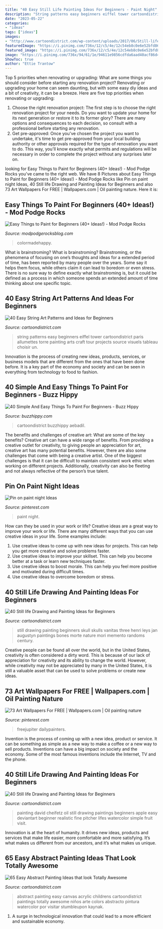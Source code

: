 ```yaml
---
title: "40 Easy Still Life Painting Ideas For Beginners - Paint Night"
description: "String patterns easy beginners eiffel tower cartoondistrict paris allumettes torre painting arts craft tour projects source visuels tableau choisir un"
date: "2023-05-22"
categories:
- "ideas"
tags: ["ideas"]
images:
- "http://www.cartoondistrict.com/wp-content/uploads/2017/06/Still-life-Drawing-and-Painting-Ideas-for-Beginners00035.jpeg"
featuredImage: "https://i.pinimg.com/736x/12/c5/4e/12c54eb8c0e6e52bfd869a85a4c69e71.jpg"
featured_image: "https://i.pinimg.com/736x/12/c5/4e/12c54eb8c0e6e52bfd869a85a4c69e71.jpg"
image: "https://i.pinimg.com/736x/94/61/1e/94611e9856cdfda6aad40acf86d48c0c.jpg"
ShowToc: true
author: "Ettie Trantow"
---
```



Top 5 priorities when renovating or upgrading: What are some things you should consider before starting any renovation project?
Renovating or upgrading your home can seem daunting, but with some easy diy ideas and a bit of creativity, it can be a breeze. Here are five top priorities when renovating or upgrading: 
1. Choose the right renovation project: The first step is to choose the right renovation project for your needs. Do you want to update your home for its next generation or restore it to its former glory? There are many options and consequences to each decision, so consult with a professional before starting any renovation. 
2. Get pre-approved: Once you've chosen the project you want to undertake, it's time to get pre-approved from your local building authority or other approvals required for the type of renovation you want to do. This way, you'll know exactly what permits and regulations will be necessary in order to complete the project without any surprises later on.

	

		
looking for Easy Things to Paint for Beginners (40+ Ideas!) - Mod Podge Rocks you've came to the right web. We have 8 Pictures about Easy Things to Paint for Beginners (40+ Ideas!) - Mod Podge Rocks like Pin on paint night Ideas, 40 Still life Drawing and Painting Ideas for Beginners and also 73 Art Wallpapers For FREE | Wallpapers.com | Oil painting nature. Here it is:
		
    
## Easy Things To Paint For Beginners (40+ Ideas!) - Mod Podge Rocks

<img loading=lazy src="https://modpodgerocksblog.com/wp-content/uploads/2021/02/Abstract-Painted-Hearts-575x768.jpg" onerror="this.onerror=null;this.src='https://tse4.mm.bing.net/th?id=OIP.pfCrIDrke5JShol-QuSGQAHaJ5&amp;pid=15.1';" alt="Easy Things to Paint for Beginners (40+ Ideas!) - Mod Podge Rocks">

_Source: modpodgerocksblog.com_

>colormadehappy. 

	

What is brainstroming?
What is brainstroming? Brainstroming, or the phenomena of focusing on one’s thoughts and ideas for a extended period of time, has been reported by many people over the years. Some say it helps them focus, while others claim it can lead to boredom or even stress. There is no sure way to define exactly what brainstroming is, but it could be defined as a process in which someone spends an extended amount of time thinking about one specific topic.

    
## 40 Easy String Art Patterns And Ideas For Beginners

<img loading=lazy src="http://www.cartoondistrict.com/wp-content/uploads/2017/12/Easy-String-Art-Patterns-and-Ideas-for-Beginners8.jpg" onerror="this.onerror=null;this.src='https://tse2.mm.bing.net/th?id=OIP.8gNRl2FqDlN7w9qdVaSyIgHaKQ&amp;pid=15.1';" alt="40 Easy String Art Patterns and Ideas for Beginners">

_Source: cartoondistrict.com_

>string patterns easy beginners eiffel tower cartoondistrict paris allumettes torre painting arts craft tour projects source visuels tableau choisir un. 

	

Innovation is the process of creating new ideas, products, services, or business models that are different from the ones that have been done before. It is a key part of the economy and society and can be seen in everything from technology to food to fashion.

    
## 40 Simple And Easy Things To Paint For Beginners - Buzz Hippy

<img loading=lazy src="http://buzzhippy.com/wp-content/uploads/2019/11/Simple-And-Easy-Painting-Ideas-For-Beginners-5-1.jpg" onerror="this.onerror=null;this.src='https://tse2.mm.bing.net/th?id=OIP.qbY0vV-784cPmi1102YVZwHaLD&amp;pid=15.1';" alt="40 Simple And Easy Things To Paint For Beginners - Buzz Hippy">

_Source: buzzhippy.com_

>cartoondistrict buzzhippy aebadil. 

	

The benefits and challenges of creative art: What are some of the key benefits?
Creative art can have a wide range of benefits. From providing a creative outlet for creativity, to giving people an appreciation for art, creative art has many potential benefits. However, there are also some challenges that come with being a creative artist. One of the biggest challenges is that it can be difficult to maintain consistent work ethic when working on different projects. Additionally, creativity can also be fleeting and not always reflective of the person’s true talent.

    
## Pin On Paint Night Ideas

<img loading=lazy src="https://i.pinimg.com/736x/12/c5/4e/12c54eb8c0e6e52bfd869a85a4c69e71.jpg" onerror="this.onerror=null;this.src='https://tse3.mm.bing.net/th?id=OIP.o5PAmXedIIiu5gtRRZcEKwHaJQ&amp;pid=15.1';" alt="Pin on paint night Ideas">

_Source: pinterest.com_

>paint night. 

	

How can they be used in your work or life?
Creative ideas are a great way to improve your work or life. There are many different ways that you can use creative ideas in your life. Some examples include: 
1. Use creative ideas to come up with new ideas for projects. This can help you get more creative and solve problems faster. 
2. Use creative ideas to improve your skillset. This can help you become better at a task or learn new techniques faster. 
3. Use creative ideas to boost morale. This can help you feel more positive and motivated during difficult times. 
4. Use creative ideas to overcome boredom or stress.

    
## 40 Still Life Drawing And Painting Ideas For Beginners

<img loading=lazy src="http://www.cartoondistrict.com/wp-content/uploads/2017/06/Still-life-Drawing-and-Painting-Ideas-for-Beginners00013.jpeg" onerror="this.onerror=null;this.src='https://tse2.mm.bing.net/th?id=OIP.tTUKR8PDE3p3IkttkIfJNwHaJW&amp;pid=15.1';" alt="40 Still life Drawing and Painting Ideas for Beginners">

_Source: cartoondistrict.com_

>still drawing painting beginners skull skulls vanitas three henri leys jan augustyn paintings bones morte nature mori memento randoms century. 

	

Creative people can be found all over the world, but in the United States, creativity is often considered a dirty word. This is because of our lack of appreciation for creativity and its ability to change the world. However, while creativity may not be appreciated by many in the United States, it is still a valuable asset that can be used to solve problems or create new ideas.

    
## 73 Art Wallpapers For FREE | Wallpapers.com | Oil Painting Nature

<img loading=lazy src="https://i.pinimg.com/736x/94/61/1e/94611e9856cdfda6aad40acf86d48c0c.jpg" onerror="this.onerror=null;this.src='https://tse3.mm.bing.net/th?id=OIP.TqquX7mraILtNDhvE1QoIAHaK5&amp;pid=15.1';" alt="73 Art Wallpapers For FREE | Wallpapers.com | Oil painting nature">

_Source: pinterest.com_

>freejupiter dailypainters. 

	

Invention is the process of coming up with a new idea, product or service. It can be something as simple as a new way to make a coffee or a new way to sell products. Inventions can have a big impact on society and the economy. Some of the most famous inventions include the Internet, TV and the phone.

    
## 40 Still Life Drawing And Painting Ideas For Beginners

<img loading=lazy src="http://www.cartoondistrict.com/wp-content/uploads/2017/06/Still-life-Drawing-and-Painting-Ideas-for-Beginners00035.jpeg" onerror="this.onerror=null;this.src='https://tse2.mm.bing.net/th?id=OIP.dbolrHVS0sAH65tSEZd58gHaJ-&amp;pid=15.1';" alt="40 Still life Drawing and Painting Ideas for Beginners">

_Source: cartoondistrict.com_

>painting david cheifetz oil still drawing paintings beginners apple easy deviantart beginner realistic fine pitcher lifes watercolor simple fruit visit. 

	

Innovation is at the heart of humanity. It drives new ideas, products and services that make life easier, more comfortable and more satisfying. It’s what makes us different from our ancestors, and it’s what makes us unique.

    
## 65 Easy Abstract Painting Ideas That Look Totally Awesome

<img loading=lazy src="http://www.cartoondistrict.com/wp-content/uploads/2017/05/Easy-Abstract-Painting-Ideas38.jpg" onerror="this.onerror=null;this.src='https://tse4.mm.bing.net/th?id=OIP.AmDiRGj8hnql4rEJg7ZJ5wHaIl&amp;pid=15.1';" alt="65 Easy Abstract Painting Ideas that look Totally Awesome">

_Source: cartoondistrict.com_

>abstract painting easy canvas acrylic childrens cartoondistrict paintings totally awesome niños arte colors abstracto pintura watercolor por visitar stumbleupon kaynak. 

	

1. A surge in technological innovation that could lead to a more efficient and sustainable economy. 

